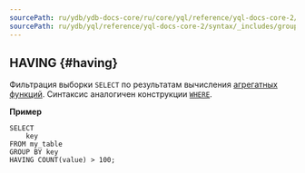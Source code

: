 ```yaml
---
sourcePath: ru/ydb/ydb-docs-core/ru/core/yql/reference/yql-docs-core-2/syntax/_includes/group_by/having.md
sourcePath: ru/ydb/yql/reference/yql-docs-core-2/syntax/_includes/group_by/having.md
---
```

## HAVING {#having}

Фильтрация выборки `SELECT` по результатам вычисления [агрегатных функций](../../../builtins/aggregation.md). Синтаксис аналогичен конструкции [`WHERE`](../../select.md#where).

**Пример**

``` yql
SELECT
    key
FROM my_table
GROUP BY key
HAVING COUNT(value) > 100;
```
